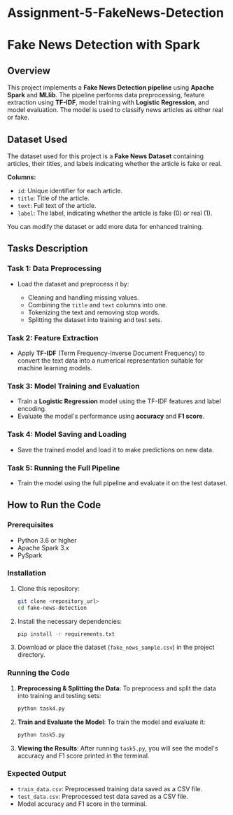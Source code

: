 # Assignment-5-FakeNews-Detection

# Fake News Detection with Spark

## Overview

This project implements a **Fake News Detection pipeline** using **Apache Spark** and **MLlib**. The pipeline performs data preprocessing, feature extraction using **TF-IDF**, model training with **Logistic Regression**, and model evaluation. The model is used to classify news articles as either real or fake.

## Dataset Used

The dataset used for this project is a **Fake News Dataset** containing articles, their titles, and labels indicating whether the article is fake or real.

**Columns:**

* `id`: Unique identifier for each article.
* `title`: Title of the article.
* `text`: Full text of the article.
* `label`: The label, indicating whether the article is fake (0) or real (1).

You can modify the dataset or add more data for enhanced training.

## Tasks Description

### Task 1: Data Preprocessing

* Load the dataset and preprocess it by:

  * Cleaning and handling missing values.
  * Combining the `title` and `text` columns into one.
  * Tokenizing the text and removing stop words.
  * Splitting the dataset into training and test sets.

### Task 2: Feature Extraction

* Apply **TF-IDF** (Term Frequency-Inverse Document Frequency) to convert the text data into a numerical representation suitable for machine learning models.

### Task 3: Model Training and Evaluation

* Train a **Logistic Regression** model using the TF-IDF features and label encoding.
* Evaluate the model's performance using **accuracy** and **F1 score**.

### Task 4: Model Saving and Loading

* Save the trained model and load it to make predictions on new data.

### Task 5: Running the Full Pipeline

* Train the model using the full pipeline and evaluate it on the test dataset.

## How to Run the Code

### Prerequisites

* Python 3.6 or higher
* Apache Spark 3.x
* PySpark

### Installation

1. Clone this repository:

   ```bash
   git clone <repository_url>
   cd fake-news-detection
   ```

2. Install the necessary dependencies:

   ```bash
   pip install -r requirements.txt
   ```

3. Download or place the dataset (`fake_news_sample.csv`) in the project directory.

### Running the Code

1. **Preprocessing & Splitting the Data**:
   To preprocess and split the data into training and testing sets:

   ```bash
   python task4.py
   ```

2. **Train and Evaluate the Model**:
   To train the model and evaluate it:

   ```bash
   python task5.py
   ```

3. **Viewing the Results**:
   After running `task5.py`, you will see the model's accuracy and F1 score printed in the terminal.

### Expected Output

* `train_data.csv`: Preprocessed training data saved as a CSV file.
* `test_data.csv`: Preprocessed test data saved as a CSV file.
* Model accuracy and F1 score in the terminal.


